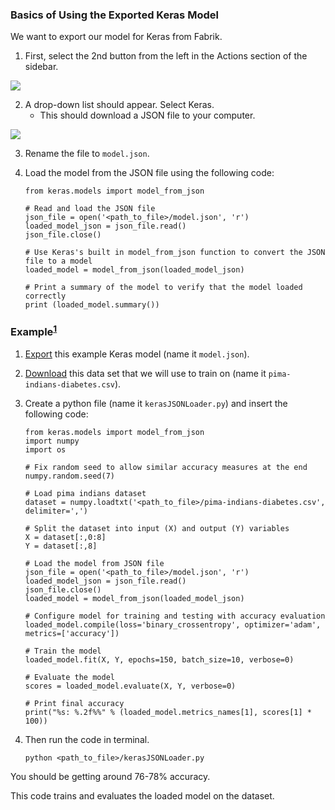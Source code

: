 ### Basics of Using the Exported Keras Model

We want to export our model for Keras from Fabrik.

1. First, select the 2nd button from the left in the Actions section of the sidebar.
<img src="https://raw.githubusercontent.com/Cloud-CV/Fabrik/master/tutorials/exportbutton.png">

2. A drop-down list should appear. Select Keras.
    * This should download a JSON file to your computer.
<img src="https://raw.githubusercontent.com/Cloud-CV/Fabrik/master/tutorials/exportdropdown.png">

3. Rename the file to ```model.json```.

4. Load the model from the JSON file using the following code:
    ```
    from keras.models import model_from_json

    # Read and load the JSON file
    json_file = open('<path_to_file>/model.json', 'r')
    loaded_model_json = json_file.read()
    json_file.close()

    # Use Keras's built in model_from_json function to convert the JSON file to a model
    loaded_model = model_from_json(loaded_model_json)

    # Print a summary of the model to verify that the model loaded correctly
    print (loaded_model.summary())
    ```
### Example<sup>[1](https://machinelearningmastery.com/save-load-keras-deep-learning-models/)</sup>
1. [Export](http://fabrik.cloudcv.org/caffe/load?id=20171207035101pfjnz) this example Keras model (name it ```model.json```).

2. [Download](http://archive.ics.uci.edu/ml/machine-learning-databases/pima-indians-diabetes/pima-indians-diabetes.data) this data set that we will use to train on (name it ```pima-indians-diabetes.csv```).

3. Create a python file (name it ```kerasJSONLoader.py```) and insert the following code:
   ```
   from keras.models import model_from_json
   import numpy
   import os

   # Fix random seed to allow similar accuracy measures at the end
   numpy.random.seed(7)

   # Load pima indians dataset
   dataset = numpy.loadtxt('<path_to_file>/pima-indians-diabetes.csv', delimiter=',')

   # Split the dataset into input (X) and output (Y) variables
   X = dataset[:,0:8]
   Y = dataset[:,8]

   # Load the model from JSON file
   json_file = open('<path_to_file>/model.json', 'r')
   loaded_model_json = json_file.read()
   json_file.close()
   loaded_model = model_from_json(loaded_model_json)

   # Configure model for training and testing with accuracy evaluation
   loaded_model.compile(loss='binary_crossentropy', optimizer='adam', metrics=['accuracy'])

   # Train the model
   loaded_model.fit(X, Y, epochs=150, batch_size=10, verbose=0)

   # Evaluate the model
   scores = loaded_model.evaluate(X, Y, verbose=0)

   # Print final accuracy
   print("%s: %.2f%%" % (loaded_model.metrics_names[1], scores[1] * 100))
   ```
4. Then run the code in terminal.
   ```
   python <path_to_file>/kerasJSONLoader.py
   ```
You should be getting around 76-78% accuracy.

This code trains and evaluates the loaded model on the dataset.

